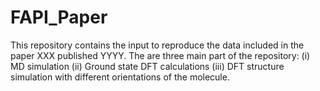 # FAPI_Paper
This repository contains the input to reproduce the data included in the paper XXX published YYYY.
The are three main part of the repository: (i) MD simulation (ii) Ground state DFT calculations (iii) DFT structure simulation with different orientations of the molecule.
